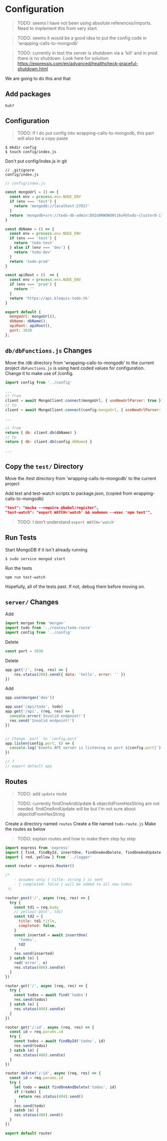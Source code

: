 # Configuration

> TODO: seems I have not been using absolute references/imports. Need to implement this from very start.

> TODO: seems it would be a good idea to put the config code in 'wrapping-calls-to-mongodb'

> TODO: currently in test the server is shutdown via a 'kill' and in prod there is no shutdown. Look here for solution: https://expressjs.com/en/advanced/healthcheck-graceful-shutdown.html


We are going to do this and that

## Add packages

```console
huh?
```

## Configuration

> TODO: If I do put config into wrapping-calls-to-mongodb, this part will also be a copy paste

```console
$ mkdir config
$ touch config/index.js
```

Don't put config/index.js in git
```
// .gitignore
config/index.js
```

```js
// config/index.js

const mongoUrl = () => {
  const env = process.env.NODE_ENV
  if (env === 'test') {
    return 'mongodb://localhost:27017'
  }
  return 'mongodb+srv://todo-db-admin:D92dARWONO0t16uF@todo-cluster0-ilc7v.mongodb.net/test?retryWrites=true'
}

const dbName = () => {
  const env = process.env.NODE_ENV
  if (env === 'test') {
    return 'todo-test'
  } else if (env === 'dev') {
    return 'todo-dev'
  }
  return 'todo-prod'
}

const apiRoot = ()  => {
  const env = process.env.NODE_ENV
  if (env === 'prod') {
    return ''
  }
  return 'https://api.klequis-todo.tk'
}

export default {
  mongoUrl: mongoUrl(),
  dbName: dbName(),
  apiRoot: apiRoot(),
  port: 3030
};

```

## `db/dbFunctions.js` Changes
Move the /db directory from 'wrapping-calls-to-mongodb' to the current project
`dbFunctions.js` is using hard coded values for configuration. Change it to make use of /config.

```js
import config from '../config'

...
// from
client = await MongoClient.connect(mongoUrl, { useNewUrlParser: true })
// to
client = await MongoClient.connect(config.mongoUrl, { useNewUrlParser: true })

...

// from
return { db: client.db(dbName) }
// to
return { db: client.db(config.dbName) }

...
```

## Copy the `test/` Directory

Move the /test directory from 'wrapping-calls-to-mongodb' to the current project

Add test and test-watch scripts to package.json, (copied from wrapping-calls-to-mongodb)
```json
"test": "mocha --require @babel/register",
"test-watch": "export WATCH='watch' && nodemon --exec 'npm test'",
```

> TODO: I don't understand `export WATCH='watch'`


## Run Tests
Start MongoDB if it isn't already running
```console
$ sudo service mongod start
```

Run the tests
```console
npm run test-watch
```

Hopefully, all of the tests past. If not, debug them before moving on.


## `server/` Changes

Add
```js
import morgan from 'morgan'
import todo from '../routes/todo-route'
import config from '../config'
```

Delete
```js
const port = 3030
```

Delete
```js
app.get('/', (req, res) => {
    res.status(200).send({ data: 'hello', error: '' })
})
```

Add
```js
app.use(morgan('dev'))

app.use('/api/todo', todo)
app.get('/api', (req, res) => {
  console.error('Invalid endpoint!')
  res.send('Invalid endpoint!')
})


// Change `port` to `config.port`
app.listen(config.port, () => {
  console.log(`Events API server is listening on port ${config.port}`)
})

// ?
// export default app
```

## Routes

> TODO: add `update` route

> TODO: currently findOneAndUpdate & objectIdFromHexString are not needed. findOneAndUpdate will be but I'm not sure about objectIdFromHexString

Create a directory named `routes`
Create a file named `todo-route.js`
Make the routes as below

> TODO: explain routes and how to make them step by step

```js
import express from 'express'
import { find, findById, insertOne, findOneAndDelete, findOneAndUpdate, objectIdFromHexString } from '../db'
import { red, yellow } from '../logger'

const router = express.Router()

/*
    - assumes only { title: string } is sent
    - { completed: false } will be added to all new todos
 */

router.post('/', async (req, res) => {
  try {
    const td1 = req.body
    // yellow('post', td1)
    const td2 = {
      title: td1.title,
      completed: false,
    }
    const inserted = await insertOne(
      'todos',
      td2
    )
    res.send(inserted)
  } catch (e) {
    red('error', e)
    res.status(400).send(e)
  }
})

router.get('/', async (req, res) => {
  try {
    const todos = await find('todos')
    res.send(todos)
  } catch (e) {
    res.status(400).send(e)
  }
})

router.get('/:id', async (req, res) => {
  const id = req.params.id
  try {
    const todos = await findById('todos', id)
    res.send(todos)
  } catch (e) {
    res.status(400).send(e)
  }
})

router.delete('/:id', async (req, res) => {
  const id = req.params.id
  try {
    let todo = await findOneAndDelete('todos', id)
    if (!todo) {
      return res.status(404).send()
    }
    res.send(todo)
  } catch (e) {
    res.status(400).send()
  }
})

export default router

```

